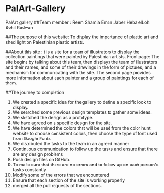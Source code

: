 # PalArt-Gallery
PalArt gallery
##Team member :
Reem Shamia
Eman Jaber
Heba elLoh
Sohil Redwan
 
##The purpose of this website:
To display the importance of plastic art and shed light on Palestinian plastic artists.


##About this site :
t is a site for a team of illustrators to display the collection paintings that were painted by Palestinian artists.
Front page: The site begins by talking about this team, then displays the team of illustrators and their names, and some of their drawings in the form of pictures, and a mechanism for communicating with the site.
The second page provides more information about each painter and a group of paintings for each of them.

##The journey to completion
1. We created a specific idea for the gallery to define a specific look to display.
2. We searched some previous design templates to gather some ideas.
3. We sketched the design as a prototype.
4. We have agreed on a specific design for the site.
5. We have determined the colors that will be used from the color hunt website to choose consistent colors, then choose the type of font used from Google Fonts
6. We distributed the tasks to the team in an agreed manner
7. Continuous communication to follow up the tasks and ensure that there are any design problems
8. Push design files on GitHub.
9. To make sure that there are no errors and to follow up on each person's tasks constantly
10. Modify some of the errors that we encountered
11. Ensure that each section of the site is working properly
12. merged all the pull requests of the sections.
